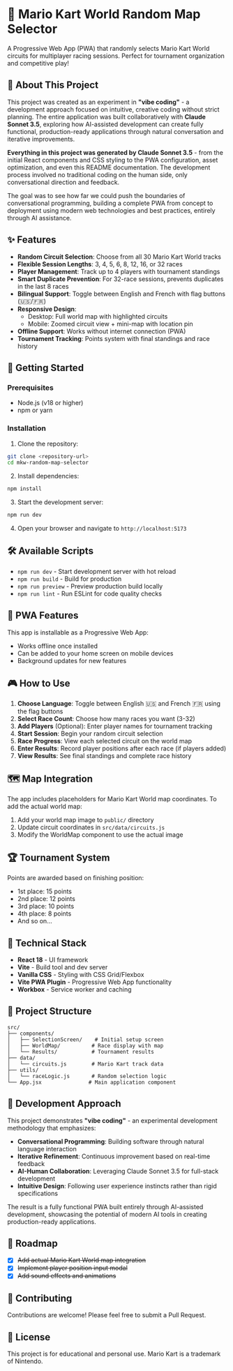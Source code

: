 # 🏁 Mario Kart World Random Map Selector

A Progressive Web App (PWA) that randomly selects Mario Kart World circuits for multiplayer racing sessions. Perfect for tournament organization and competitive play!

## 🎯 About This Project

This project was created as an experiment in **"vibe coding"** - a development approach focused on intuitive, creative coding without strict planning. The entire application was built collaboratively with **Claude Sonnet 3.5**, exploring how AI-assisted development can create fully functional, production-ready applications through natural conversation and iterative improvements.

**Everything in this project was generated by Claude Sonnet 3.5** - from the initial React components and CSS styling to the PWA configuration, asset optimization, and even this README documentation. The development process involved no traditional coding on the human side, only conversational direction and feedback.

The goal was to see how far we could push the boundaries of conversational programming, building a complete PWA from concept to deployment using modern web technologies and best practices, entirely through AI assistance.

## ✨ Features

- **Random Circuit Selection**: Choose from all 30 Mario Kart World tracks
- **Flexible Session Lengths**: 3, 4, 5, 6, 8, 12, 16, or 32 races
- **Player Management**: Track up to 4 players with tournament standings
- **Smart Duplicate Prevention**: For 32-race sessions, prevents duplicates in the last 8 races
- **Bilingual Support**: Toggle between English and French with flag buttons (🇺🇸/🇫🇷)
- **Responsive Design**: 
  - Desktop: Full world map with highlighted circuits
  - Mobile: Zoomed circuit view + mini-map with location pin
- **Offline Support**: Works without internet connection (PWA)
- **Tournament Tracking**: Points system with final standings and race history

## 🚀 Getting Started

### Prerequisites
- Node.js (v18 or higher)
- npm or yarn

### Installation

1. Clone the repository:
```bash
git clone <repository-url>
cd mkw-random-map-selector
```

2. Install dependencies:
```bash
npm install
```

3. Start the development server:
```bash
npm run dev
```

4. Open your browser and navigate to `http://localhost:5173`

## 🛠️ Available Scripts

- `npm run dev` - Start development server with hot reload
- `npm run build` - Build for production
- `npm run preview` - Preview production build locally
- `npm run lint` - Run ESLint for code quality checks

## 📱 PWA Features

This app is installable as a Progressive Web App:
- Works offline once installed
- Can be added to your home screen on mobile devices
- Background updates for new features

## 🎮 How to Use

1. **Choose Language**: Toggle between English 🇺🇸 and French 🇫🇷 using the flag buttons
2. **Select Race Count**: Choose how many races you want (3-32)
3. **Add Players** (Optional): Enter player names for tournament tracking
4. **Start Session**: Begin your random circuit selection
5. **Race Progress**: View each selected circuit on the world map
6. **Enter Results**: Record player positions after each race (if players added)
7. **View Results**: See final standings and complete race history

## 🗺️ Map Integration

The app includes placeholders for Mario Kart World map coordinates. To add the actual world map:

1. Add your world map image to `public/` directory
2. Update circuit coordinates in `src/data/circuits.js`
3. Modify the WorldMap component to use the actual image

## 🏆 Tournament System

Points are awarded based on finishing position:
- 1st place: 15 points
- 2nd place: 12 points  
- 3rd place: 10 points
- 4th place: 8 points
- And so on...

## 🔧 Technical Stack

- **React 18** - UI framework
- **Vite** - Build tool and dev server
- **Vanilla CSS** - Styling with CSS Grid/Flexbox
- **Vite PWA Plugin** - Progressive Web App functionality
- **Workbox** - Service worker and caching

## 📂 Project Structure

```
src/
├── components/
│   ├── SelectionScreen/    # Initial setup screen
│   ├── WorldMap/          # Race display with map
│   └── Results/           # Tournament results
├── data/
│   └── circuits.js        # Mario Kart track data
├── utils/
│   └── raceLogic.js       # Random selection logic
└── App.jsx               # Main application component
```

## 🎯 Development Approach

This project demonstrates **"vibe coding"** - an experimental development methodology that emphasizes:
- **Conversational Programming**: Building software through natural language interaction
- **Iterative Refinement**: Continuous improvement based on real-time feedback
- **AI-Human Collaboration**: Leveraging Claude Sonnet 3.5 for full-stack development
- **Intuitive Design**: Following user experience instincts rather than rigid specifications

The result is a fully functional PWA built entirely through AI-assisted development, showcasing the potential of modern AI tools in creating production-ready applications.

## 🎯 Roadmap

- [x] ~~Add actual Mario Kart World map integration~~
- [x] ~~Implement player position input modal~~
- [x] ~~Add sound effects and animations~~

## 🤝 Contributing

Contributions are welcome! Please feel free to submit a Pull Request.

## 📄 License

This project is for educational and personal use. Mario Kart is a trademark of Nintendo.
